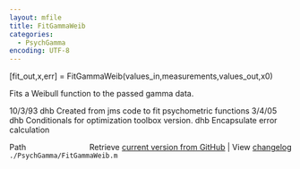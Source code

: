 ```yaml
---
layout: mfile
title: FitGammaWeib
categories:
  - PsychGamma
encoding: UTF-8
---
```


\[fit\_out,x,err\] = FitGammaWeib\(values\_in,measurements,values\_out,x0\)

Fits a Weibull function to the passed gamma data.

10/3/93   dhb   Created from jms code to fit psychometric functions
3/4/05      dhb   Conditionals for optimization toolbox version.
                    dhb     Encapsulate error calculation


<div class="code_header" style="text-align:right;">
  <span style="float:left;">Path&nbsp;&nbsp;</span> <span class="counter">Retrieve <a href=
  "https://raw.github.com/Psychtoolbox-3/Psychtoolbox-3/beta/./PsychGamma/FitGammaWeib.m">current version from GitHub</a> | View <a href=
  "https://github.com/Psychtoolbox-3/Psychtoolbox-3/commits/beta/./PsychGamma/FitGammaWeib.m">changelog</a></span>
</div>
<div class="code">
  <code>./PsychGamma/FitGammaWeib.m</code>
</div>
